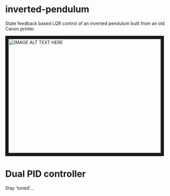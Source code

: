 # inverted-pendulum
State feedback based LQR control of an inverted pendulum built from an old Canon printer.

<a href="http://www.youtube.com/watch?feature=player_embedded&v=Zrd7h5_OmEI
" target="_blank"><img src="http://img.youtube.com/vi/Zrd7h5_OmEI/0.jpg" 
alt="IMAGE ALT TEXT HERE" width="480" height="360" border="10" /></a>

# Dual PID controller
Stay 'tuned'...
